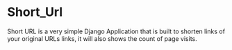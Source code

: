 # Short_Url
Short URL is a very simple Django Application that is built to shorten links of your original URLs links, it will also shows the count of page visits.
